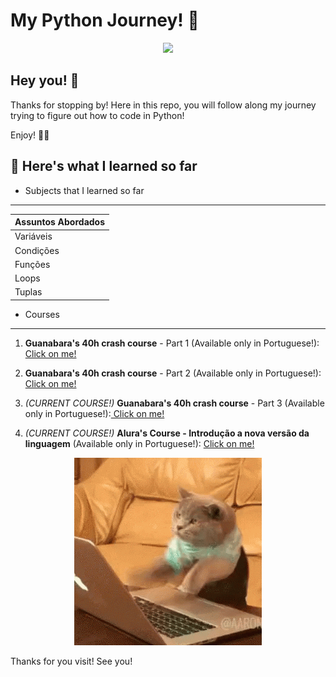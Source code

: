 # **My Python Journey!** 🐍
<p align="center">
  <img src="https://media.giphy.com/media/gG9fVWJdN41NeiHhzk/giphy.gif">
</p>

## Hey you! 👋

Thanks for stopping by!
Here in this repo, you will follow along my journey trying to figure out how to code in Python! 

Enjoy! 🐍🐍

## **🐍 Here's what I learned so far**

- Subjects that I learned so far
***
Assuntos Abordados | 
:--------- | 
Variáveis|
Condições|
Funções|
Loops|
Tuplas|

- Courses
***

1. **Guanabara's 40h crash course** - Part 1 (Available only in Portuguese!):[ Click on me!](https://www.cursoemvideo.com/course/python-3-mundo-1/)

2. **Guanabara's 40h crash course** - Part 2 (Available only in Portuguese!):[ Click on me!](https://www.cursoemvideo.com/course/python-3-mundo-2/)

3. _(CURRENT COURSE!)_ **Guanabara's 40h crash course** - Part 3 (Available only in Portuguese!):[ Click on me!](https://www.cursoemvideo.com/course/python-3-mundo-3/)

4. _(CURRENT COURSE!)_ **Alura's Course - Introdução a nova versão da linguagem** (Available only in Portuguese!): [ Click on me!](https://cursos.alura.com.br/course/python-3-introducao-a-nova-versao-da-linguagem)


<p align="center">
  <img src="giphy.gif">
</p>

Thanks for you visit!
See you!
